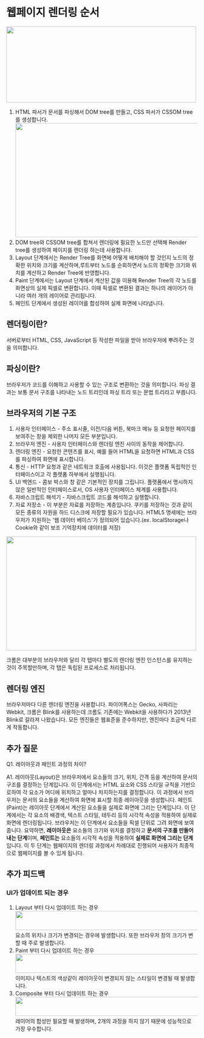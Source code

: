 # 웹페이지 렌더링 순서

<img src="https://velog.velcdn.com/images/zaman17/post/7281bb76-19be-4307-b6b9-4e849b3123a9/image.png"
width="500" height="200"/><br/>

1. HTML 파서가 문서를 파싱해서 DOM tree를 만들고, CSS 파서가 CSSOM tree를 생성합니다. <br/>
   <img src="https://velog.velcdn.com/images/zaman17/post/c676ccc7-e216-43c4-94a6-b31f6e2d128f/image.png" width="500" height="300"> <br/>
2. DOM tree와 CSSOM tree를 합쳐서 렌더링에 필요한 노드만 선택해 Render tree를 생성하여 페이지를 렌더링 하는데 사용합니다.
3. Layout 단계에서는 Render Tree를 화면에 어떻게 배치해야 할 것인지 노드의 정확한 위치와 크기를 계산하며,루트부터 노드를 순회하면서 노드의 정확한 크기와 위치를 계산하고 Render Tree에 반영합니다.
4. Paint 단계에서는 Layout 단계에서 계산된 값을 이용해 Render Tree의 각 노드를 화면상의 실제 픽셀로 변환합니다. 이때 픽셀로 변환된 결과는 하나의 레이어가 아니라 여러 개의 레이어로 관리됩니다.
5. 페인트 단계에서 생성된 레이어를 합성하여 실제 화면에 나타냅니다.

## 렌더링이란?

서버로부터 HTML, CSS, JavaScript 등 작성한 파일을 받아 브라우저에 뿌려주는 것을 의미합니다.

## 파싱이란?

브라우저가 코드를 이해하고 사용할 수 있는 구조로 변환하는 것을 의미합니다. 파싱 결과는 보통 문서 구조를 나타내는 노드 트리인데 파싱 트리 또는 문법 트리라고 부릅니다.

## 브라우저의 기본 구조

1. 사용자 인터페이스 - 주소 표시줄, 이전/다음 버튼, 북마크 메뉴 등 요청한 페이지를 보여주는 창을 제외한 나머지 모든 부분입니다.
2. 브라우저 엔진 - 사용자 인터페이스와 렌더링 엔진 사이의 동작을 제어합니다.
3. 렌더링 엔진 - 요청한 콘텐츠를 표시, 예를 들어 HTML을 요청하면 HTML과 CSS를 파싱하여 화면에 표시합니다.
4. 통신 - HTTP 요청과 같은 네트워크 호출에 사용됩니다. 이것은 플랫폼 독립적인 인터페이스이고 각 플랫폼 하부에서 실행됩니다.
5. UI 백엔드 - 콤보 박스와 창 같은 기본적인 장치를 그립니다. 플랫폼에서 명시하지 않은 일반적인 인터페이스로서, OS 사용자 인터페이스 체계를 사용합니다.
6. 자바스크립트 해석기 - 자바스크립트 코드를 해석하고 실행합니다.
7. 자료 저장소 - 이 부분은 자료를 저장하는 계층입니다. 쿠키를 저장하는 것과 같이 모든 종류의 자원을 하드 디스크에 저장할 필요가 있습니다. HTML5 명세에는 브라우저가 지원하는 '웹 데이터 베이스'가 정의되어 있습니다.(ex. localStorage나 Cookie와 같이 보조 기억장치에 데이터를 저장)

 <img src="https://d2.naver.com/content/images/2015/06/helloworld-59361-1.png" width="500" height="300"/>

크롬은 대부분의 브라우저와 달리 각 탭마다 별도의 렌더링 엔진 인스턴스를 유지하는 것이 주목할만하며, 각 탭은 독립된 프로세스로 처리됩니다.

## 렌더링 엔진

브라우저마다 다른 렌더링 엔진을 사용합니다. 파이어폭스는 Gecko, 사파리는 Webkit, 크롬은 Blink를 사용하는데 크롬도 기존에는 Webkit을 사용하다가 2013년 Blink로 갈라져 나왔습니다. 모든 엔진들은 웹표준을 준수하지만, 엔진마다 조금씩 다르게 작동합니다.

## 추가 질문

Q1. 레이아웃과 페인트 과정의 차이?

A1. 레이아웃(Layout)은 브라우저에서 요소들의 크기, 위치, 간격 등을 계산하여 문서의 구조를 결정하는 단계입니다. 이 단계에서는 HTML 요소와 CSS 스타일 규칙을 기반으로하여 각 요소가 어디에 위치하고 얼마나 차지하는지를 결정합니다. 이 과정에서 브라우저는 문서의 요소들을 계산하여 화면에 표시할 최종 레이아웃을 생성합니다.
페인트(Paint)는 레이아웃 단계에서 계산된 요소들을 실제로 화면에 그리는 단계입니다. 이 단계에서는 각 요소의 배경색, 텍스트 스타일, 테두리 등의 시각적 속성을 적용하여 실제로 화면에 렌더링됩니다. 브라우저는 이 단계에서 요소들을 픽셀 단위로 그려 화면에 보여줍니다.
요약하면, **레이아웃은** 요소들의 크기와 위치를 결정하고 **문서의 구조를 만들어내는 단계**이며, **페인트는** 요소들의 시각적 속성을 적용하여 **실제로 화면에 그리는 단계**입니다. 이 두 단계는 웹페이지의 렌더링 과정에서 차례대로 진행되어 사용자가 최종적으로 웹페이지를 볼 수 있게 됩니다.

## 추가 피드백

### UI가 업데이트 되는 경우

1. Layout 부터 다시 업데이트 하는 경우 <br/>
   <img src="https://velog.velcdn.com/images/cksrb63/post/e68de285-5166-479c-8e19-c79c6a08538f/image.png" width="500" height="50"/> <br/>
   요소의 위치나 크기가 변경되는 경우에 발생합니다. 또한 브라우저 창의 크기가 변할 때 주로 발생합니다.
2. Paint 부터 다시 업데이트 하는 경우 <br/>
   <img src="https://velog.velcdn.com/images/cksrb63/post/befda346-b8c6-4251-b5d2-86ec2b55f681/image.png" width="500" height="50"/> <br/>
   이미지나 텍스트의 색상같이 레이아웃이 변경되지 않는 스타일이 변경될 때 발생합니다.
3. Composite 부터 다시 업데이트 하는 경우 <br/>
   <img src="https://velog.velcdn.com/images/cksrb63/post/3c4b0e45-638a-42b7-bc13-983dd62840bf/image.png" width="500" height="50"/> <br/>
   레이어의 합성만 필요할 때 발생하며, 2개의 과정을 하지 않기 때문에 성능적으로 가장 우수합니다.
